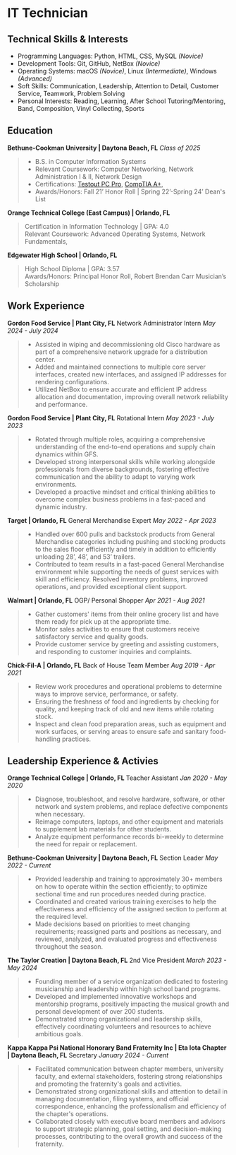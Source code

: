 # IT Technician
## Technical Skills & Interests
* Programming Languages: Python, HTML, CSS, MySQL _(Novice)_
* Development Tools: Git, GitHub, NetBox _(Novice)_
* Operating Systems: macOS _(Novice)_,  Linux _(Intermediate)_, Windows _(Advanced)_
* Soft Skills: Communication, Leadership, Attention to Detail, Customer Service, Teamwork, Problem Solving
* Personal Interests: Reading, Learning, After School Tutoring/Mentoring, Band, Composition, Vinyl Collecting, Sports

## Education
**Bethune-Cookman University | Daytona Beach, FL** _Class of 2025_
> * B.S. in Computer Information Systems
> * Relevant Coursework: Computer Networking, Network Administration I & II, Network Design
> * Certifications: [Testout PC Pro](https://certification.testout.com/verifycert/6-2C6-VWN8U), [CompTIA A+](https://www.credly.com/badges/52bac8d6-5618-4a08-8dd0-bfb69e1b4d40),
> * Awards/Honors: Fall 21’ Honor Roll | Spring 22’-Spring 24’ Dean's List

**Orange Technical College (East Campus) | Orlando, FL**
> Certification in Information Technology | GPA: 4.0                                                                    
> Relevant Coursework: Advanced Operating Systems, Network Fundamentals, 

**Edgewater High School | Orlando, FL**
> High School Diploma | GPA: 3.57                                                                                              
> Awards/Honors: Principal Honor Roll, Robert Brendan Carr Musician’s Scholarship

## Work Experience
**Gordon Food Service | Plant City, FL**
Network Administrator Intern
_May 2024 - July 2024_
> * Assisted in wiping and decommissioning old Cisco hardware as part of a comprehensive network upgrade for a distribution center.
> * Added and maintained connections to multiple core server interfaces, created new interfaces, and assigned IP addresses for rendering configurations.
> * Utilized NetBox to ensure accurate and efficient IP address allocation and documentation, improving overall network reliability and performance.

**Gordon Food Service | Plant City, FL**
Rotational Intern
_May 2023 - July 2023_
> * Rotated through multiple roles, acquiring a comprehensive understanding of the end-to-end operations and supply chain dynamics within GFS.
> * Developed strong interpersonal skills while working alongside professionals from diverse backgrounds, fostering effective communication and the ability to adapt to varying work environments.
> * Developed a proactive mindset and critical thinking abilities to overcome complex business problems in a fast-paced and dynamic industry.

**Target | Orlando, FL**
General Merchandise Expert
_May 2022 - Apr 2023_
> * Handled over 600 pulls and backstock products from General Merchandise categories including pushing and stocking products to the sales floor efficiently and timely in addition to efficiently unloading 28’, 48’, and 53’ trailers.
> * Contributed to team results in a fast-paced General Merchandise environment while supporting the needs of guest services with skill and efficiency.
Resolved inventory problems, improved operations, and provided exceptional client support.

**Walmart | Orlando, FL**
OGP/ Personal Shopper
_Apr 2021 - Aug 2021_
> * Gather customers' items from their online grocery list and have them ready for pick up at the appropriate time.
> * Monitor sales activities to ensure that customers receive satisfactory service and quality goods.
> * Provide customer service by greeting and assisting customers, and responding to customer inquiries and complaints.

**Chick-Fil-A | Orlando, FL**
Back of House Team Member
_Aug 2019 - Apr 2021_
> * Review work procedures and operational problems to determine ways to improve service, performance, or safety.
> * Ensuring the freshness of food and ingredients by checking for quality, and keeping track of old and new items while rotating stock.
> * Inspect and clean food preparation areas, such as equipment and work surfaces, or serving areas to ensure safe and sanitary food-handling practices.

## Leadership Experience & Activies 

**Orange Technical College | Orlando, FL**
Teacher Assistant
_Jan 2020 - May 2020_
> * Diagnose, troubleshoot, and resolve hardware, software, or other network and system problems, and replace defective components when necessary.
> * Reimage computers, laptops, and other equipment and materials to supplement lab materials for other students.
> * Analyze equipment performance records bi-weekly to determine the need for repair or replacement. 

**Bethune-Cookman University | Daytona Beach, FL**
Section Leader
_May 2022 - Current_
> * Provided leadership and training to approximately 30+ members on how to operate within the section efficiently; to optimize sectional time and run procedures needed during practice.
> * Coordinated and created various training exercises to help the effectiveness and efficiency of the assigned section to perform at the required level.
> * Made decisions based on priorities to meet changing requirements; reassigned parts and positions as necessary, and reviewed, analyzed, and evaluated progress and effectiveness throughout the season.

**The Taylor Creation | Daytona Beach, FL**
2nd Vice President
_March 2023 - May 2024_
> * Founding member of a service organization dedicated to fostering musicianship and leadership within high school band programs.
> * Developed and implemented innovative workshops and mentorship programs, positively impacting the musical growth and personal development of over 200 students.
> * Demonstrated strong organizational and leadership skills, effectively coordinating volunteers and resources to achieve ambitious goals.

**Kappa Kappa Psi National Honorary Band Fraternity Inc | Eta Iota Chapter | Daytona Beach, FL**
Secretary
_January 2024 - Current_
> * Facilitated communication between chapter members, university faculty, and external stakeholders, fostering strong relationships and promoting the fraternity's goals and activities.
> * Demonstrated strong organizational skills and attention to detail in managing documentation, filing systems, and official correspondence, enhancing the professionalism and efficiency of the chapter's operations.
> * Collaborated closely with executive board members and advisors to support strategic planning, goal setting, and decision-making processes, contributing to the overall growth and success of the fraternity.
